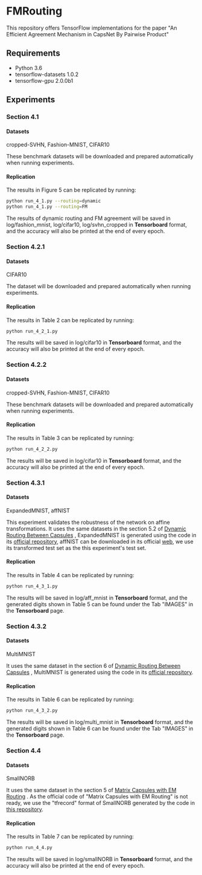 # FMRouting
This repository offers TensorFlow implementations for the paper "An Efficient Agreement Mechanism in CapsNet By
Pairwise Product"

## Requirements
* Python 3.6
* tensorflow-datasets 1.0.2
* tensorflow-gpu 2.0.0b1

## Experiments
### Section 4.1
#### Datasets
 cropped-SVHN, Fashion-MNIST, CIFAR10
 
 These benchmark datasets will be downloaded and prepared automatically when running experiments.
#### Replication 
 The results in Figure 5 can be replicated by running:
```bash
python run_4_1.py --routing=dynamic
python run_4_1.py --routing=FM
```
The results of dynamic routing and FM agreement will be saved in log/fashion_mnist, log/cifar10, log/svhn_cropped in **Tensorboard** format,
and the accuracy will also be printed at the end of every epoch.

### Section 4.2.1
#### Datasets
CIFAR10
 
 The dataset will be downloaded and prepared automatically when running experiments.
#### Replication 
 The results in Table 2 can be replicated by running:
```bash
python run_4_2_1.py 
```
The results will be saved in log/cifar10 in **Tensorboard** format,
and the accuracy will also be printed at the end of every epoch.
### Section 4.2.2
#### Datasets
 cropped-SVHN, Fashion-MNIST, CIFAR10
 
 These benchmark datasets will be downloaded and prepared automatically when running experiments.
#### Replication 
 The results in Table 3 can be replicated by running:
```bash
python run_4_2_2.py 
```
The results will be saved in log/cifar10 in **Tensorboard** format,
and the accuracy will also be printed at the end of every epoch.
### Section 4.3.1
#### Datasets
 ExpandedMNIST, affNIST
 
 This experiment validates the robustness of the network on affine transformations.
It uses the same datasets in the section 5.2 of [Dynamic Routing Between Capsules](https://papers.nips.cc/paper/6975-dynamic-routing-between-capsules.pdf)
, ExpandedMNIST is generated using the code in its [official repository](https://github.com/bhneo/models/tree/master/research/capsules),
affNIST can be downloaded in its official [web](https://www.cs.toronto.edu/~tijmen/affNIST/32x/transformed/), we use its
transformed test set as the this experiment's test set.
#### Replication 
 The results in Table 4 can be replicated by running:
```bash
python run_4_3_1.py 
```
The results will be saved in log/aff_mnist in **Tensorboard** format, and the generated digits shown in Table 5
can be found under the Tab "IMAGES" in the **Tensorboard** page.

### Section 4.3.2
#### Datasets
 MultiMNIST
 
 It uses the same dataset in the section 6 of [Dynamic Routing Between Capsules](https://papers.nips.cc/paper/6975-dynamic-routing-between-capsules.pdf)
, MultiMNIST is generated using the code in its [official repository](https://github.com/bhneo/models/tree/master/research/capsules).
#### Replication 
 The results in Table 6 can be replicated by running:
```bash
python run_4_3_2.py 
```
The results will be saved in log/multi_mnist in **Tensorboard** format, and the generated digits shown in Table 6
can be found under the Tab "IMAGES" in the **Tensorboard** page.
### Section 4.4
#### Datasets
 SmallNORB
 
 It uses the same dataset in the section 5 of [Matrix Capsules with EM Routing](https://openreview.net/pdf?id=HJWLfGWRb)
. 
As the official code of "Matrix Capsules with EM Routing" is not ready, we use the "tfrecord" format of SmallNORB generated by the code in 
[this repository]( https://github.com/IBM/matrix-capsules-with-em-routing).
 

 
#### Replication 
 The results in Table 7 can be replicated by running:
```bash
python run_4_4.py 
```
The results will be saved in log/smallNORB in **Tensorboard** format,
and the accuracy will also be printed at the end of every epoch.
